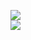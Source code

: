 [![](https://img.shields.io/badge/Made%20With-Github%20Spray-lightgrey.svg?style=for-the-badge&logo=github)](https://github.com/Annihil/github-spray#22639)  
[![](https://i.imgur.com/2DrTn0Z.gif)](https://github.com/Annihil/github-spray)